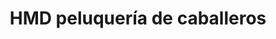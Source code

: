 ---
title: "HMD peluquería de caballeros"
url: /madrid/hmd-peluqueria-de-caballeros/
shop: Friseur
---